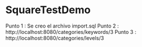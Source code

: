 # SquareTestDemo
Punto 1 : Se creo el archivo import.sql
Punto 2 : http://localhost:8080/categories/keywords/3
Punto 3 : http://localhost:8080/categories/levels/3

